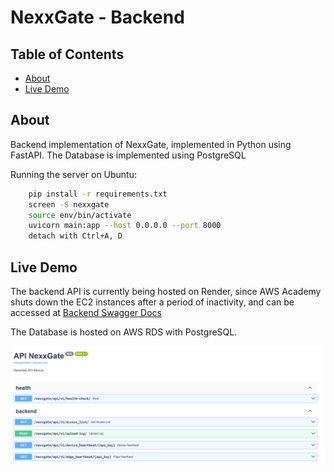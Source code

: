 # NexxGate - Backend

## Table of Contents
+ [About](#about)
+ [Live Demo](#demo)

## About <a name = "about"></a>
Backend implementation of NexxGate, implemented in Python using FastAPI. The Database is implemented using PostgreSQL

Running the server on Ubuntu:
```bash
    pip install -r requirements.txt
    screen -S nexxgate
    source env/bin/activate
    uvicorn main:app --host 0.0.0.0 --port 8000
    detach with Ctrl+A, D
```

## Live Demo <a name = "demo"></a>

The backend API is currently being hosted on Render, since AWS Academy shuts down the EC2 instances after a period of inactivity, and can be accessed at [Backend Swagger Docs](
https://nexxgate-backend.onrender.com/nexxgate/api/v1/docs)

The Database is hosted on AWS RDS with PostgreSQL.

![alt text](../../docs/images/backend/swagger.png "Swagger Docs")
